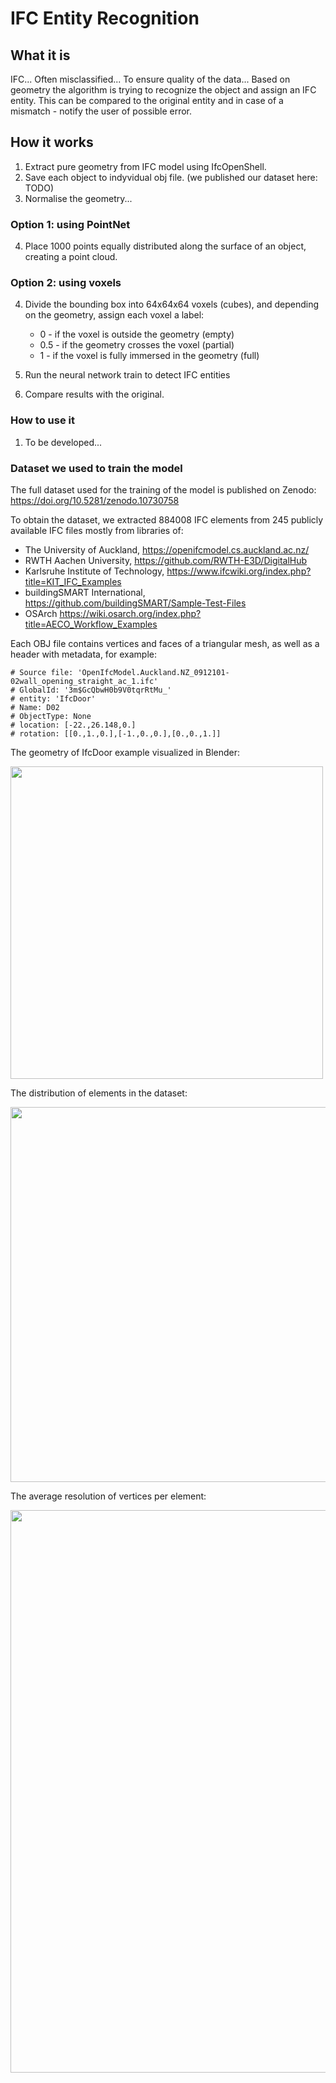 
# IFC Entity Recognition

## What it is

IFC... Often misclassified... To ensure quality of the data... Based on geometry the algorithm is trying to recognize the object and assign an IFC entity. This can be compared to the original entity and in case of a mismatch - notify the user of possible error.  

## How it works

1. Extract pure geometry from IFC model using IfcOpenShell.
2. Save each object to indyvidual obj file. (we published our dataset here: TODO)
3. Normalise the geometry...

### Option 1: using PointNet
4. Place 1000 points equally distributed along the surface of an object, creating a point cloud.

### Option 2: using voxels
4. Divide the bounding box into 64x64x64 voxels (cubes), and depending on the geometry, assign each voxel a label:
   - 0 - if the voxel is outside the geometry (empty)
   - 0.5 - if the geometry crosses the voxel (partial)
   - 1 - if the voxel is fully immersed in the geometry (full)

6. Run the neural network train to detect IFC entities
7. Compare results with the original.

### How to use it

1. To be developed...

### Dataset we used to train the model

The full dataset used for the training of the model is published on Zenodo: https://doi.org/10.5281/zenodo.10730758

To obtain the dataset, we extracted 884008 IFC elements from 245 publicly available IFC files mostly from libraries of: 
- The University of Auckland, https://openifcmodel.cs.auckland.ac.nz/
- RWTH Aachen University, https://github.com/RWTH-E3D/DigitalHub
- Karlsruhe Institute of Technology, https://www.ifcwiki.org/index.php?title=KIT_IFC_Examples
- buildingSMART International, https://github.com/buildingSMART/Sample-Test-Files
- OSArch https://wiki.osarch.org/index.php?title=AECO_Workflow_Examples

Each OBJ file contains vertices and faces of a triangular mesh, as well as a header with metadata, for example:

```
# Source file: 'OpenIfcModel.Auckland.NZ_0912101-02wall_opening_straight_ac_1.ifc'
# GlobalId: '3m$GcQbwH0b9V0tqrRtMu_'
# entity: 'IfcDoor'
# Name: D02
# ObjectType: None
# location: [-22.,26.148,0.]
# rotation: [[0.,1.,0.],[-1.,0.,0.],[0.,0.,1.]]
```

The geometry of IfcDoor example visualized in Blender:

<img src="https://github.com/wojciechteclaw/IFC-PointNet/assets/22922395/9c1ed5ee-cf1e-40ea-9052-1e0893b6456c" width="500">

The distribution of elements in the dataset:

<img src="https://github.com/wojciechteclaw/IFC-PointNet/assets/22922395/cf940db4-4e62-4f55-9b89-499835e2c27e" width="600">

The average resolution of vertices per element:

<img src="https://github.com/wojciechteclaw/IFC-PointNet/assets/22922395/872425e3-f3be-464f-be3f-83ddbf2d0f69" width="900">

